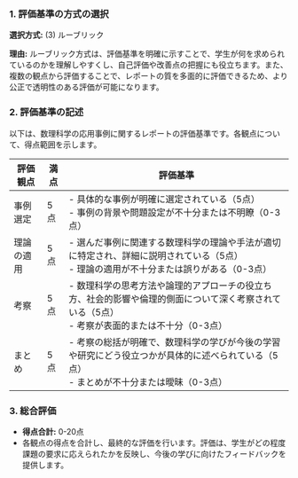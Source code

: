 ### 1. 評価基準の方式の選択
**選択方式:** (3) ルーブリック

**理由:** ルーブリック方式は、評価基準を明確に示すことで、学生が何を求められているのかを理解しやすくし、自己評価や改善点の把握にも役立ちます。また、複数の観点から評価することで、レポートの質を多面的に評価できるため、より公正で透明性のある評価が可能になります。

### 2. 評価基準の記述
以下は、数理科学の応用事例に関するレポートの評価基準です。各観点について、得点範囲を示します。

| 評価観点               | 満点 | 評価基準                                                                                     |
|----------------------|------|--------------------------------------------------------------------------------------------|
| 事例選定             | 5点  | - 具体的な事例が明確に選定されている（5点）<br>- 事例の背景や問題設定が不十分または不明瞭（0-3点） |
| 理論の適用           | 5点  | - 選んだ事例に関連する数理科学の理論や手法が適切に特定され、詳細に説明されている（5点）<br>- 理論の適用が不十分または誤りがある（0-3点） |
| 考察                 | 5点  | - 数理科学の思考方法や論理的アプローチの役立ち方、社会的影響や倫理的側面について深く考察されている（5点）<br>- 考察が表面的または不十分（0-3点） |
| まとめ               | 5点  | - 考察の総括が明確で、数理科学の学びが今後の学習や研究にどう役立つかが具体的に述べられている（5点）<br>- まとめが不十分または曖昧（0-3点） |

### 3. 総合評価
- **得点合計:** 0-20点
- 各観点の得点を合計し、最終的な評価を行います。評価は、学生がどの程度課題の要求に応えられたかを反映し、今後の学びに向けたフィードバックを提供します。